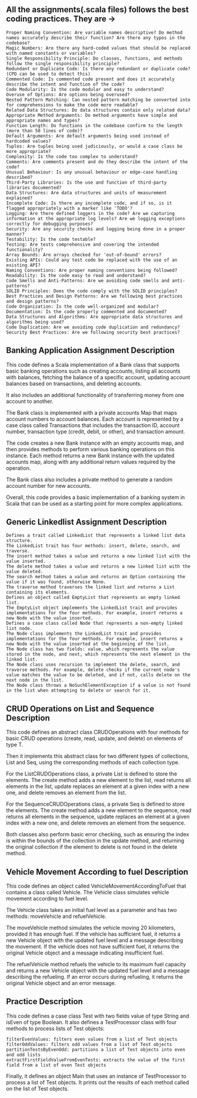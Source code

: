 ## All the assignments(.scala files) follows the best coding practices. They are ->

    Proper Naming Convention: Are variable names descriptive? Do method names accurately describe their function? Are there any typos in the codebase?
    Magic Numbers: Are there any hard-coded values that should be replaced with named constants or variables?
    Single Responsibility Principle: Do classes, functions, and methods follow the single responsibility principle?
    Redundant or Duplicate Code: Is there any redundant or duplicate code? (CPD can be used to detect this)
    Commented Code: Is commented code present and does it accurately describe the intent and function of the code?
    Code Modularity: Is the code modular and easy to understand?
    Overuse of Options: Are options being overused?
    Nested Pattern Matching: Can nested pattern matching be converted into for comprehensions to make the code more readable?
    Related Data Structures: Do data structures contain only related data?
    Appropriate Method Arguments: Do method arguments have simple and appropriate names and types?
    Function Length: Do functions in the codebase confirm to the length (more than 50 lines of code)?
    Default Arguments: Are default arguments being used instead of hardcoded values?
    Tuples: Are tuples being used judiciously, or would a case class be more appropriate?
    Complexity: Is the code too complex to understand?
    Comments: Are comments present and do they describe the intent of the code?
    Unusual Behaviour: Is any unusual behaviour or edge-case handling described?
    Third-Party Libraries: Is the use and function of third-party libraries documented?
    Data Structures: Are data structures and units of measurement explained?
    Incomplete Code: Is there any incomplete code, and if so, is it flagged appropriately with a marker like 'TODO'?
    Logging: Are there defined loggers in the code? Are we capturing information at the appropriate log levels? Are we logging exceptions correctly for debugging purposes?
    Security: Are any security checks and logging being done in a proper manner?
    Testability: Is the code testable?
    Testing: Are tests comprehensive and covering the intended functionality?
    Array Bounds: Are arrays checked for 'out-of-bound' errors?
    Existing APIs: Could any test code be replaced with the use of an existing API?
    Naming Conventions: Are proper naming conventions being followed?
    Readability: Is the code easy to read and understand?
    Code Smells and Anti-Patterns: Are we avoiding code smells and anti-patterns?
    SOLID Principles: Does the code comply with the SOLID principles?
    Best Practices and Design Patterns: Are we following best practices and design patterns?
    Code Organization: Is the code well-organized and modular?
    Documentation: Is the code properly commented and documented?
    Data Structures and Algorithms: Are appropriate data structures and algorithms being used?
    Code Duplication: Are we avoiding code duplication and redundancy?
    Security Best Practices: Are we following security best practices?
    
    
    
   ## Banking Application Assignment Description
   
This code defines a Scala implementation of a Bank class that supports basic banking operations such as creating accounts, listing all accounts with balances, fetching the balance of a specific account, updating account balances based on transactions, and deleting accounts.

It also includes an additional functionality of transferring money from one account to another.

The Bank class is implemented with a private accounts Map that maps account numbers to account balances. Each account is represented by a case class called Transactions that includes the transaction ID, account number, transaction type (credit, debit, or other), and transaction amount.

The code creates a new Bank instance with an empty accounts map, and then provides methods to perform various banking operations on this instance. Each method returns a new Bank instance with the updated accounts map, along with any additional return values required by the operation.

The Bank class also includes a private method to generate a random account number for new accounts.

Overall, this code provides a basic implementation of a banking system in Scala that can be used as a starting point for more complex applications.


## Generic Linkedlist Assignment Description

    Defines a trait called LinkedList that represents a linked list data structure.
    The LinkedList trait has four methods: insert, delete, search, and traverse.
    The insert method takes a value and returns a new linked list with the value inserted.
    The delete method takes a value and returns a new linked list with the value deleted.
    The search method takes a value and returns an Option containing the value if it was found, otherwise None.
    The traverse method traverses the linked list and returns a List containing its elements.
    Defines an object called EmptyList that represents an empty linked list.
    The EmptyList object implements the LinkedList trait and provides implementations for the four methods. For example, insert returns a new Node with the value inserted.
    Defines a case class called Node that represents a non-empty linked list node.
    The Node class implements the LinkedList trait and provides implementations for the four methods. For example, insert returns a new Node with the value inserted at the beginning of the list.
    The Node class has two fields: value, which represents the value stored in the node, and next, which represents the next element in the linked list.
    The Node class uses recursion to implement the delete, search, and traverse methods. For example, delete checks if the current node's value matches the value to be deleted, and if not, calls delete on the next node in the list.
    The Node class throws a NoSuchElementException if a value is not found in the list when attempting to delete or search for it.

## CRUD Operations on List and Sequence Description

This code defines an abstract class CRUDOperations with four methods for basic CRUD operations (create, read, update, and delete) on elements of type T.

Then it implements this abstract class for two different types of collections, List and Seq, using the corresponding methods of each collection type.

For the ListCRUDOperations class, a private List is defined to store the elements. The create method adds a new element to the list, read returns all elements in the list, update replaces an element at a given index with a new one, and delete removes an element from the list.

For the SequenceCRUDOperations class, a private Seq is defined to store the elements. The create method adds a new element to the sequence, read returns all elements in the sequence, update replaces an element at a given index with a new one, and delete removes an element from the sequence.

Both classes also perform basic error checking, such as ensuring the index is within the bounds of the collection in the update method, and returning the original collection if the element to delete is not found in the delete method.


## Vehicle Movement According to fuel Description

This code defines an object called VehicleMovementAccordingToFuel that contains a class called Vehicle. The Vehicle class simulates vehicle movement according to fuel level.

The Vehicle class takes an initial fuel level as a parameter and has two methods: moveVehicle and refuelVehicle.

The moveVehicle method simulates the vehicle moving 20 kilometers, provided it has enough fuel. If the vehicle has sufficient fuel, it returns a new Vehicle object with the updated fuel level and a message describing the movement. If the vehicle does not have sufficient fuel, it returns the original Vehicle object and a message indicating insufficient fuel.

The refuelVehicle method refuels the vehicle to its maximum fuel capacity and returns a new Vehicle object with the updated fuel level and a message describing the refueling. If an error occurs during refueling, it returns the original Vehicle object and an error message.


## Practice Description

This code defines a case class Test with two fields value of type String and isEven of type Boolean. It also defines a TestProcessor class with four methods to process lists of Test objects:

    filterEvenValues: filters even values from a list of Test objects
    filterOddValues: filters odd values from a list of Test objects
    partitionTestsByEvenOdd: partitions a list of Test objects into even and odd lists
    extractFirstFieldValueFromEvenTests: extracts the value of the first field from a list of even Test objects

Finally, it defines an object Main that uses an instance of TestProcessor to process a list of Test objects. It prints out the results of each method called on the list of Test objects.
